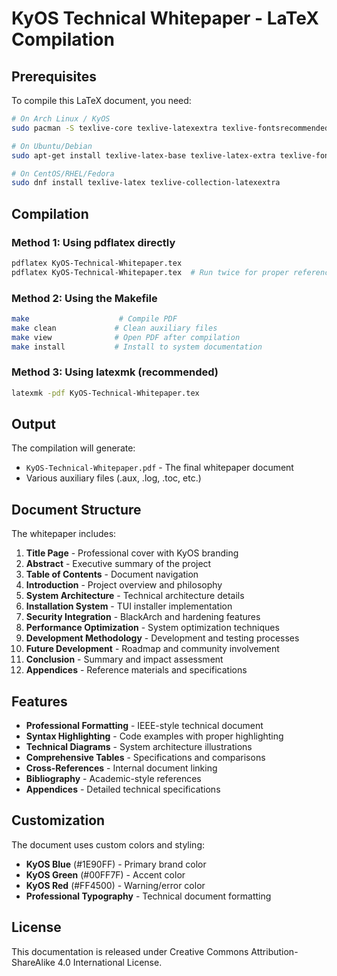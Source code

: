 # KyOS Technical Whitepaper - LaTeX Compilation

## Prerequisites

To compile this LaTeX document, you need:

```bash
# On Arch Linux / KyOS
sudo pacman -S texlive-core texlive-latexextra texlive-fontsrecommended

# On Ubuntu/Debian
sudo apt-get install texlive-latex-base texlive-latex-extra texlive-fonts-recommended

# On CentOS/RHEL/Fedora
sudo dnf install texlive-latex texlive-collection-latexextra
```

## Compilation

### Method 1: Using pdflatex directly
```bash
pdflatex KyOS-Technical-Whitepaper.tex
pdflatex KyOS-Technical-Whitepaper.tex  # Run twice for proper references
```

### Method 2: Using the Makefile
```bash
make                    # Compile PDF
make clean             # Clean auxiliary files
make view              # Open PDF after compilation
make install           # Install to system documentation
```

### Method 3: Using latexmk (recommended)
```bash
latexmk -pdf KyOS-Technical-Whitepaper.tex
```

## Output

The compilation will generate:
- `KyOS-Technical-Whitepaper.pdf` - The final whitepaper document
- Various auxiliary files (.aux, .log, .toc, etc.)

## Document Structure

The whitepaper includes:

1. **Title Page** - Professional cover with KyOS branding
2. **Abstract** - Executive summary of the project
3. **Table of Contents** - Document navigation
4. **Introduction** - Project overview and philosophy
5. **System Architecture** - Technical architecture details
6. **Installation System** - TUI installer implementation
7. **Security Integration** - BlackArch and hardening features
8. **Performance Optimization** - System optimization techniques
9. **Development Methodology** - Development and testing processes
10. **Future Development** - Roadmap and community involvement
11. **Conclusion** - Summary and impact assessment
12. **Appendices** - Reference materials and specifications

## Features

- **Professional Formatting** - IEEE-style technical document
- **Syntax Highlighting** - Code examples with proper highlighting
- **Technical Diagrams** - System architecture illustrations
- **Comprehensive Tables** - Specifications and comparisons
- **Cross-References** - Internal document linking
- **Bibliography** - Academic-style references
- **Appendices** - Detailed technical specifications

## Customization

The document uses custom colors and styling:
- **KyOS Blue** (#1E90FF) - Primary brand color
- **KyOS Green** (#00FF7F) - Accent color
- **KyOS Red** (#FF4500) - Warning/error color
- **Professional Typography** - Technical document formatting

## License

This documentation is released under Creative Commons Attribution-ShareAlike 4.0 International License.
